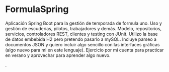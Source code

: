 # FormulaSpring
Aplicación Spring Boot para la gestión de temporada de formula uno. Uso y gestión de escuderías, pilotos, trabajadores y demás. Modelo, repositorios, servicios, controladores REST, clientes y testing con JUnit. Utilizo la base de datos embebida H2 pero pretendo pasarlo a mySQL. Incluye parseo a documentos JSON y quiero incluir algo sencillo con las interfaces gráficas (algo nuevo para mi en este lenguaje). Ejercicio por mi cuenta para practicar en verano y aprovechar para aprender algo nuevo.

.
